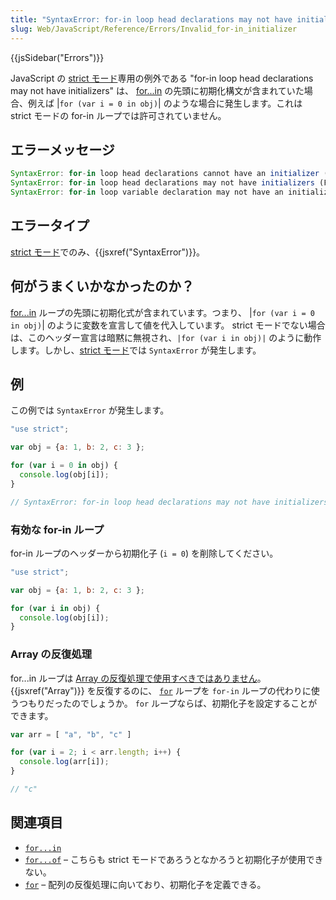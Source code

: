 ```yaml
---
title: "SyntaxError: for-in loop head declarations may not have initializers"
slug: Web/JavaScript/Reference/Errors/Invalid_for-in_initializer
---
```


{{jsSidebar("Errors")}}

JavaScript の [strict モード](/ja/docs/Web/JavaScript/Reference/Strict_mode)専用の例外である "for-in loop head declarations may not have initializers" は、 [for...in](/ja/docs/Web/JavaScript/Reference/Statements/for...in) の先頭に初期化構文が含まれていた場合、例えば |`for (var i = 0 in obj)`| のような場合に発生します。これは strict モードの for-in ループでは許可されていません。

## エラーメッセージ

```js
SyntaxError: for-in loop head declarations cannot have an initializer (Edge)
SyntaxError: for-in loop head declarations may not have initializers (Firefox)
SyntaxError: for-in loop variable declaration may not have an initializer. (Chrome)
```

## エラータイプ

[strict モード](/ja/docs/Web/JavaScript/Reference/Strict_mode)でのみ、{{jsxref("SyntaxError")}}。

## 何がうまくいかなかったのか？

[for...in](/ja/docs/Web/JavaScript/Reference/Statements/for...in) ループの先頭に初期化式が含まれています。つまり、 |`for (var i = 0 in obj)`| のように変数を宣言して値を代入しています。 strict モードでない場合は、このヘッダー宣言は暗黙に無視され、`|for (var i in obj)|` のように動作します。しかし、[strict モード](/ja/docs/Web/JavaScript/Reference/Strict_mode)では `SyntaxError` が発生します。

## 例

この例では `SyntaxError` が発生します。

```js example-bad
"use strict";

var obj = {a: 1, b: 2, c: 3 };

for (var i = 0 in obj) {
  console.log(obj[i]);
}

// SyntaxError: for-in loop head declarations may not have initializers
```

### 有効な for-in ループ

for-in ループのヘッダーから初期化子 (`i = 0`) を削除してください。

```js example-good
"use strict";

var obj = {a: 1, b: 2, c: 3 };

for (var i in obj) {
  console.log(obj[i]);
}
```

### Array の反復処理

for...in ループは [Array の反復処理で使用すべきではありません](/ja/docs/Web/JavaScript/Reference/Statements/for...in#array_iteration_and_for...in)。 {{jsxref("Array")}} を反復するのに、 [`for`](/ja/docs/Web/JavaScript/Reference/Statements/for) ループを `for-in` ループの代わりに使うつもりだったのでしょうか。 `for` ループならば、初期化子を設定することができます。

```js example-good
var arr = [ "a", "b", "c" ]

for (var i = 2; i < arr.length; i++) {
  console.log(arr[i]);
}

// "c"
```

## 関連項目

- [`for...in`](/ja/docs/Web/JavaScript/Reference/Statements/for...in)
- [`for...of`](/ja/docs/Web/JavaScript/Reference/Statements/for...of) – こちらも strict モードであろうとなかろうと初期化子が使用できない。
- [`for`](/ja/docs/Web/JavaScript/Reference/Statements/for) – 配列の反復処理に向いており、初期化子を定義できる。
